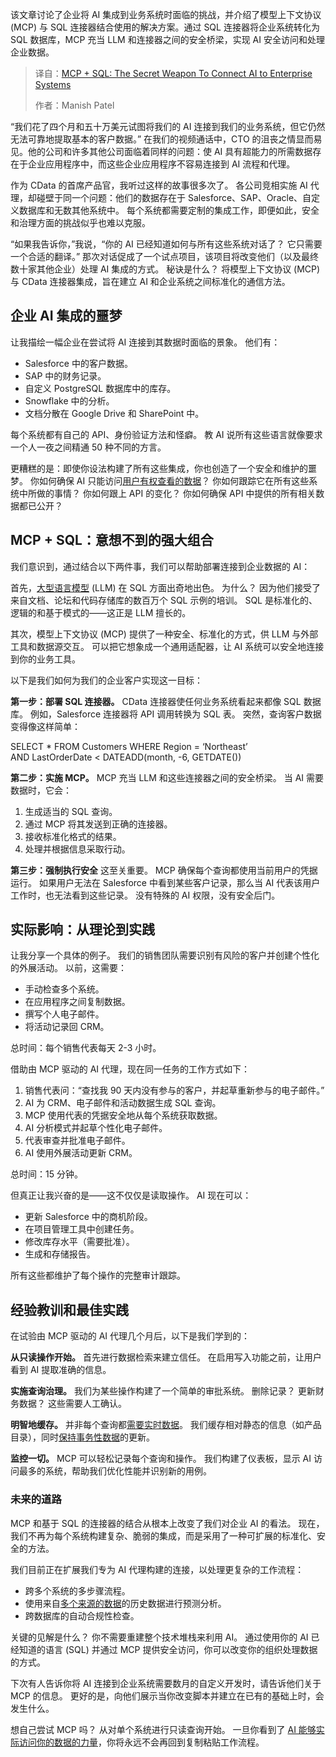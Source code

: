<!--
title: MCP+SQL：连接AI与企业系统的制胜法宝
cover: https://cdn.thenewstack.io/media/2025/06/a282269c-mohammad-rahmani-8qeb0fte9vw-unsplash-scaled.jpg
summary: 该文章讨论了企业将 AI 集成到业务系统时面临的挑战，并介绍了模型上下文协议 (MCP) 与 SQL 连接器结合使用的解决方案。通过 SQL 连接器将企业系统转化为 SQL 数据库，MCP 充当 LLM 和连接器之间的安全桥梁，实现 AI 安全访问和处理企业数据。
-->

该文章讨论了企业将 AI 集成到业务系统时面临的挑战，并介绍了模型上下文协议 (MCP) 与 SQL 连接器结合使用的解决方案。通过 SQL 连接器将企业系统转化为 SQL 数据库，MCP 充当 LLM 和连接器之间的安全桥梁，实现 AI 安全访问和处理企业数据。

> 译自：[MCP + SQL: The Secret Weapon To Connect AI to Enterprise Systems](https://thenewstack.io/mcp-sql-the-secret-weapon-to-connect-ai-to-enterprise-systems/)
> 
> 作者：Manish Patel

“我们花了四个月和五十万美元试图将我们的 AI 连接到我们的业务系统，但它仍然无法可靠地提取基本的客户数据。” 在我们的视频通话中，CTO 的沮丧之情显而易见。他的公司和许多其他公司面临着同样的问题：使 AI 具有超能力的所需数据存在于企业应用程序中，而这些企业应用程序不容易连接到 AI 流程和代理。

作为 CData 的首席产品官，我听过这样的故事很多次了。 各公司竞相实施 AI 代理，却碰壁于同一个问题：他们的数据存在于 Salesforce、SAP、Oracle、自定义数据库和无数其他系统中。 每个系统都需要定制的集成工作，即便如此，安全和治理方面的挑战似乎也难以克服。

“如果我告诉你，”我说，“你的 AI 已经知道如何与所有这些系统对话了？ 它只需要一个合适的翻译。” 那次对话促成了一个试点项目，该项目将改变他们（以及最终数十家其他企业）处理 AI 集成的方式。 秘诀是什么？ 将模型上下文协议 (MCP) 与 CData 连接器集成，旨在建立 AI 和企业系统之间标准化的通信方法。

## **企业 AI 集成的噩梦**

让我描绘一幅企业在尝试将 AI 连接到其数据时面临的景象。 他们有：

* Salesforce 中的客户数据。
* SAP 中的财务记录。
* 自定义 PostgreSQL 数据库中的库存。
* Snowflake 中的分析。
* 文档分散在 Google Drive 和 SharePoint 中。

每个系统都有自己的 API、身份验证方法和怪癖。 教 AI 说所有这些语言就像要求一个人一夜之间精通 50 种不同的方言。

更糟糕的是：即使你设法构建了所有这些集成，你也创造了一个安全和维护的噩梦。 你如何确保 AI 只能访问[用户有权查看的数据](https://thenewstack.io/rockset-users-stranded-by-openai-acquisition-now-what/)？ 你如何跟踪它在所有这些系统中所做的事情？ 你如何跟上 API 的变化？ 你如何确保 API 中提供的所有相关数据都已公开？

## **MCP + SQL：意想不到的强大组合**

我们意识到，通过结合以下两件事，我们可以帮助部署连接到企业数据的 AI：

首先，[大型语言模型](https://thenewstack.io/what-is-a-large-language-model/) (LLM) 在 SQL 方面出奇地出色。 为什么？ 因为他们接受了来自文档、论坛和代码存储库的数百万个 SQL 示例的培训。 SQL 是标准化的、逻辑的和基于模式的——这正是 LLM 擅长的。

其次，模型上下文协议 (MCP) 提供了一种安全、标准化的方式，供 LLM 与外部工具和数据源交互。 可以把它想象成一个通用适配器，让 AI 系统可以安全地连接到你的业务工具。

以下是我们如何为我们的企业客户实现这一目标：

**第一步：部署 SQL 连接器。** CData 连接器使任何业务系统看起来都像 SQL 数据库。 例如，Salesforce 连接器将 API 调用转换为 SQL 表。 突然，查询客户数据变得像这样简单：

SELECT \* FROM Customers WHERE Region = ‘Northeast’  
AND LastOrderDate < DATEADD(month, -6, GETDATE())

**第二步：实施 MCP。** MCP 充当 LLM 和这些连接器之间的安全桥梁。 当 AI 需要数据时，它会：

1. 生成适当的 SQL 查询。
2. 通过 MCP 将其发送到正确的连接器。
3. 接收标准化格式的结果。
4. 处理并根据信息采取行动。

**第三步：强制执行安全** 这至关重要。 MCP 确保每个查询都使用当前用户的凭据运行。 如果用户无法在 Salesforce 中看到某些客户记录，那么当 AI 代表该用户工作时，也无法看到这些记录。 没有特殊的 AI 权限，没有安全后门。

## **实际影响：从理论到实践**

让我分享一个具体的例子。 我们的销售团队需要识别有风险的客户并创建个性化的外展活动。 以前，这需要：

* 手动检查多个系统。
* 在应用程序之间复制数据。
* 撰写个人电子邮件。
* 将活动记录回 CRM。

总时间：每个销售代表每天 2-3 小时。

借助由 MCP 驱动的 AI 代理，现在同一任务的工作方式如下：

1. 销售代表问：“查找我 90 天内没有参与的客户，并起草重新参与的电子邮件。”
2. AI 为 CRM、电子邮件和活动数据生成 SQL 查询。
3. MCP 使用代表的凭据安全地从每个系统获取数据。
4. AI 分析模式并起草个性化电子邮件。
5. 代表审查并批准电子邮件。
6. AI 使用外展活动更新 CRM。

总时间：15 分钟。

但真正让我兴奋的是——这不仅仅是读取操作。 AI 现在可以：

* 更新 Salesforce 中的商机阶段。
* 在项目管理工具中创建任务。
* 修改库存水平（需要批准）。
* 生成和存储报告。

所有这些都维护了每个操作的完整审计跟踪。

## **经验教训和最佳实践**

在试验由 MCP 驱动的 AI 代理几个月后，以下是我们学到的：

**从只读操作开始。** 首先进行数据检索来建立信任。 在启用写入功能之前，让用户看到 AI 提取准确的信息。

**实施查询治理。** 我们为某些操作构建了一个简单的审批系统。 删除记录？ 更新财务数据？ 这些需要人工确认。

**明智地缓存。** 并非每个查询都[需要实时数据](https://thenewstack.io/what-are-time-series-databases-and-why-do-you-need-them/)。 我们缓存相对静态的信息（如产品目录），同时[保持事务性数据](https://thenewstack.io/agentic-ai-is-coming-but-can-your-data-infrastructure-keep-up/)的更新。

**监控一切。** MCP 可以轻松记录每个查询和操作。 我们构建了仪表板，显示 AI 访问最多的系统，帮助我们优化性能并识别新的用例。

### **未来的道路**

MCP 和基于 SQL 的连接器的结合从根本上改变了我们对企业 AI 的看法。 现在，我们不再为每个系统构建复杂、脆弱的集成，而是采用了一种可扩展的标准化、安全的方法。

我们目前正在扩展我们专为 AI 代理构建的连接，以处理更复杂的工作流程：

* 跨多个系统的多步骤流程。
* 使用来自[多个来源的数据](https://thenewstack.io/how-open-source-and-time-series-data-fit-together/)的历史数据进行预测分析。
* 跨数据库的自动合规性检查。

关键的见解是什么？ 你不需要重建整个技术堆栈来利用 AI。 通过使用你的 AI 已经知道的语言 (SQL) 并通过 MCP 提供安全访问，你可以改变你的组织处理数据的方式。

下次有人告诉你将 AI 连接到企业系统需要数月的自定义开发时，请告诉他们关于 MCP 的信息。 更好的是，向他们展示当你改变脚本并建立在已有的基础上时，会发生什么。

想自己尝试 MCP 吗？ 从对单个系统进行只读查询开始。 一旦你看到了 [AI 能够实际访问你的数据的力量](https://thenewstack.io/how-ray-a-distributed-ai-framework-helps-power-chatgpt/)，你将永远不会再回到复制粘贴工作流程。